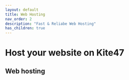 ```yaml
---
layout: default
title: Web Hosting
nav_order: 2
description: "Fast & Reliabe Web Hosting"
has_children: true
---
```


# Host your website on Kite47

## Web hosting

